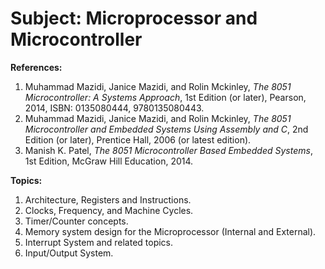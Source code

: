 # Subject: Microprocessor and Microcontroller  
**References:**

1. Muhammad Mazidi, Janice Mazidi, and Rolin Mckinley, *The 8051 Microcontroller: A Systems Approach*, 1st Edition (or later), Pearson, 2014, ISBN: 0135080444, 9780135080443.  
2. Muhammad Mazidi, Janice Mazidi, and Rolin Mckinley, *The 8051 Microcontroller and Embedded Systems Using Assembly and C*, 2nd Edition (or later), Prentice Hall, 2006 (or latest edition).  
3. Manish K. Patel, *The 8051 Microcontroller Based Embedded Systems*, 1st Edition, McGraw Hill Education, 2014.

**Topics:**

1. Architecture, Registers and Instructions.  
2. Clocks, Frequency, and Machine Cycles.  
3. Timer/Counter concepts.  
4. Memory system design for the Microprocessor (Internal and External).  
5. Interrupt System and related topics.  
6. Input/Output System.
